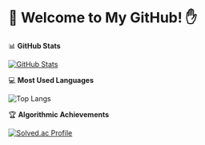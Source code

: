 # 🌟 Welcome to My GitHub! ✋

📊 **GitHub Stats**

[![GitHub Stats](http://cpm9662.me:1542/?username=spew11&show_icons=true&rank_icon=github)](https://github.com/anuraghazra/github-readme-stats)  

💻 **Most Used Languages**

![Top Langs](http://cpm9662.me:1542/top-langs/?username=spew11&layout=compact&count_private=true&exclude_repo=2d-game-project,3d-game-project&langs_count=10)  

🏆 **Algorithmic Achievements**

[![Solved.ac Profile](http://mazassumnida.wtf/api/v2/generate_badge?boj=dhbdg)](https://solved.ac/dhbdg/)  
